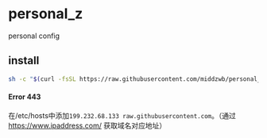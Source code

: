 # personal_z

personal config


## install

```bash
sh -c "$(curl -fsSL https://raw.githubusercontent.com/middzwb/personal_z/master/install.sh)"
```

#### Error 443

在/etc/hosts中添加`199.232.68.133 raw.githubusercontent.com`。（通过 https://www.ipaddress.com/ 获取域名对应地址）
